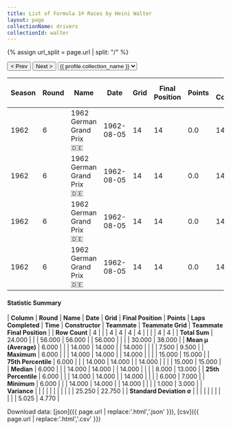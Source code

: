 ```yaml
---
title: List of Formula 1® Races by Heini Walter
layout: page
collectionName: drivers
collectionId: walter
---
```


{% assign url_split = page.url | split: "/" %}
<div id="collection-navigation">
<button onclick="selector.options[selector.selectedIndex-1].value && (window.location = selector.options[selector.selectedIndex-1].value);">&lt; Prev</button>
<button onclick="selector.options[selector.selectedIndex+1].value && (window.location = selector.options[selector.selectedIndex+1].value);">Next &gt;</button>
<select id="selector" onchange="this.options[this.selectedIndex].value && (window.location = this.options[this.selectedIndex].value);">
  {% for collectionId in site.data[page.collectionName].refs %}
    {% if collectionId == page.collectionId %}
      {% assign selected = "selected" %}
    {% else %}
      {% assign selected = "" %}
    {% endif %}
    {% assign profile = site.data[page.collectionName][collectionId].profile %}
    <option value="/f1/{{ page.collectionName }}/{{ collectionId }}/{{ url_split[4] }}" {{ selected }}>{{ profile.collection_name }}</option>
  {% endfor %}
</select>
</div>

| Season | Round | Name | Date | Grid | Final Position | Points | Laps Completed | Time | Constructor | Teammate | Teammate Grid | Teammate Final Position |
|--|--|--|--|--|--|--|--|--|--|--|--|--|
| 1962 | 6 | 1962 German Grand Prix 🇩🇪 | 1962-08-05 | 14 | 14 | 0.0 | 14 |   | Porsche 🇩🇪 | [Dan Gurney 🇺🇸](/f1/drivers/gurney) | 1 | 3 |
| 1962 | 6 | 1962 German Grand Prix 🇩🇪 | 1962-08-05 | 14 | 14 | 0.0 | 14 |   | Porsche 🇩🇪 | [Jo Bonnier 🇸🇪](/f1/drivers/bonnier) | 6 | 7 |
| 1962 | 6 | 1962 German Grand Prix 🇩🇪 | 1962-08-05 | 14 | 14 | 0.0 | 14 |   | Porsche 🇩🇪 | [Carel Godin de Beaufort 🇳🇱](/f1/drivers/beaufort) | 8 | 13 |
| 1962 | 6 | 1962 German Grand Prix 🇩🇪 | 1962-08-05 | 14 | 14 | 0.0 | 14 |   | Porsche 🇩🇪 | [Nino Vaccarella 🇮🇹](/f1/drivers/vaccarella) | 15 | 15 |

#### Statistic Summary

| **Column** | **Round** | **Name** | **Date** | **Grid** | **Final Position** | **Points** | **Laps Completed** | **Time** | **Constructor** | **Teammate** | **Teammate Grid** | **Teammate Final Position** |
| **Row Count** | 4 |  |  | 4 | 4 | 4 | 4 |  |  |  | 4 | 4 |
| **Total Sum** | 24.000 |  |  | 56.000 | 56.000 |  | 56.000 |  |  |  | 30.000 | 38.000 |
| **Mean μ (Average)** | 6.000 |  |  | 14.000 | 14.000 |  | 14.000 |  |  |  | 7.500 | 9.500 |
| **Maximum** | 6.000 |  |  | 14.000 | 14.000 |  | 14.000 |  |  |  | 15.000 | 15.000 |
| **75th Percentile** | 6.000 |  |  | 14.000 | 14.000 |  | 14.000 |  |  |  | 15.000 | 15.000 |
| **Median** | 6.000 |  |  | 14.000 | 14.000 |  | 14.000 |  |  |  | 8.000 | 13.000 |
| **25th Percentile** | 6.000 |  |  | 14.000 | 14.000 |  | 14.000 |  |  |  | 6.000 | 7.000 |
| **Minimum** | 6.000 |  |  | 14.000 | 14.000 |  | 14.000 |  |  |  | 1.000 | 3.000 |
| **Variance** |  |  |  |  |  |  |  |  |  |  | 25.250 | 22.750 |
| **Standard Deviation σ** |  |  |  |  |  |  |  |  |  |  | 5.025 | 4.770 |

Download data: [json]({{ page.url | replace:'.html','.json' }}), [csv]({{ page.url | replace:'.html','.csv' }})
